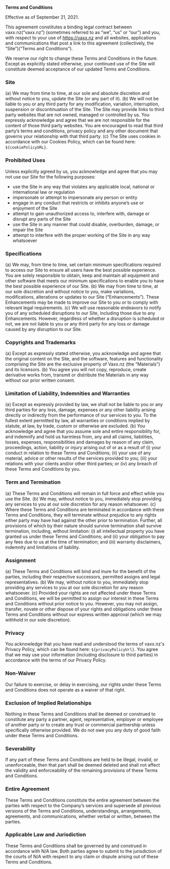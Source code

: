 **Terms and Conditions**

Effective as of September 21, 2021.

This agreement constitutes a binding legal contract between vaxx.nz(“vaxx.nz”) (sometimes referred to as “we”, “us” or “our”) and you, with respect to your use of https://vaxx.nz and all websites, applications and communications that post a link to this agreement (collectively, the “Site”)(“Terms and Conditions”).

We reserve our right to change these Terms and Conditions in the future. Except as explicitly stated otherwise, your continued use of the Site will constitute deemed acceptance of our updated Terms and Conditions.

### Site
(a) We may from time to time, at our sole and absolute discretion and without notice to you, update the Site (or any part of it).
(b) We will not be liable to you or any third party for any modification, variation, interruption, suspension or discontinuation of the Site.  The Site may provide links to third party websites that are not owned, managed or controlled by us. You expressly acknowledge and agree that we are not responsible for the content of those third party websites. You are encouraged to read that third party’s terms and conditions, privacy policy and any other document that governs your relationship with that third party.
(c) The Site uses cookies in accordance with our Cookies Policy, which can be found here: `${cookiePolicyURL}`.

### Prohibited Uses
Unless explicitly agreed by us, you acknowledge and agree that you may not use our Site for the following purposes:
 - use the Site in any way that violates any applicable local, national or international law or regulation
 - impersonate or attempt to impersonate any person or entity
 - engage in any conduct that restricts or inhibits anyone’s use or enjoyment of the Site
 - attempt to gain unauthorized access to, interfere with, damage or disrupt any parts of the Site
 - use the Site in any manner that could disable, overburden, damage, or impair the Site
 - attempt to interfere with the proper working of the Site in any way whatsoever


### Specifications
(a) We may, from time to time, set certain minimum specifications required to access our Site to ensure all users have the best possible experience. You are solely responsible to obtain, keep and maintain all equipment and other software that meets our minimum specifications to enable you to have the best possible experience of our Site.
(b) We may from time to time, at our sole discretion and without notice to you, make variations, modifications, alterations or updates to our Site (“Enhancements”). These Enhancements may be made to improve our Site to you or to comply with relevant legal requirements.
(c) We will use reasonable endeavors to notify you of any scheduled disruptions to our Site, including those due to any Enhancements. However, regardless of whether a disruption is scheduled or not, we are not liable to you or any third party for any loss or damage caused by any disruption to our Site.

### Copyrights and Trademarks
(a) Except as expressly stated otherwise, you acknowledge and agree that the original content on the Site, and the software, features and functionality comprising the Site are the exclusive property of Vaxx.nz (the “Materials”) and its licensors.
(b) You agree you will not copy, reproduce, create derivative works from, transmit or distribute the Materials in any way without our prior written consent.

### Limitation of Liability, Indemnities and Warranties
(a) Except as expressly provided by law, we shall not be liable to you or any third parties for any loss, damage, expenses or any other liability arising directly or indirectly from the performance of our services to you.  To the fullest extent permitted by law, all warranties or conditions implied by statute, at law, by trade, custom or otherwise are excluded.
(b) You acknowledge and agree that you assume sole and entire responsibility for, and indemnify and hold us harmless from, any and all claims, liabilities, losses, expenses, responsibilities and damages by reason of any claim, proceedings, action, liability or injury arising out of or as a result of (i) your conduct in relation to these Terms and Conditions; (ii) your use of any material, advice or other results of the services provided to you; (iii) your relations with your clients and/or other third parties; or (iv) any breach of these Terms and Conditions by you.

### Term and Termination
(a) These Terms and Conditions will remain in full force and effect while you use the Site.
(b) We may, without notice to you, immediately stop providing any services to you at our sole discretion for any reason whatsoever.
(c) Where these Terms and Conditions are terminated in accordance with these Terms and Conditions, they will terminate without prejudice to any rights either party may have had against the other prior to termination. Further, all provisions of which by their nature should survive termination shall survive termination, including, without limitation: (i) all intellectual property you have granted us under these Terms and Conditions; and (ii) your obligation to pay any fees due to us at the time of termination; and (iii) warranty disclaimers, indemnity and limitations of liability.

### Assignment
(a) These Terms and Conditions will bind and inure for the benefit of the parties, including their respective successors, permitted assigns and legal representatives.
(b) We may, without notice to you, immediately stop providing any services to you at our sole discretion for any reason whatsoever.
(c) Provided your rights are not affected under these Terms and Conditions, we will be permitted to assign our interest in these Terms and Conditions without prior notice to you. However, you may not assign, transfer, novate or other dispose of your rights and obligations under these Terms and Conditions without our express written approval (which we may withhold in our sole discretion).

### Privacy
You acknowledge that you have read and understood the terms of vaxx.nz's Privacy Policy, which can be found here: `${privacyPolicyUrl}`. You agree that we may use your information (including disclosure to third parties) in accordance with the terms of our Privacy Policy.

### Non-Waiver
Our failure to exercise, or delay in exercising, our rights under these Terms and Conditions does not operate as a waiver of that right.

### Exclusion of Implied Relationships

Nothing in these Terms and Conditions shall be deemed or construed to constitute any party a partner, agent, representative, employer or employee of another party or to create any trust or commercial partnership unless specifically otherwise provided. We do not owe you any duty of good faith under these Terms and Conditions.

### Severability

If any part of these Terms and Conditions are held to be illegal, invalid, or unenforceable, then that part shall be deemed deleted and shall not affect the validity and enforceability of the remaining provisions of these Terms and Conditions.

### Entire Agreement
These Terms and Conditions constitute the entire agreement between the parties with respect to the Company’s services and supersede all previous versions of the Terms and Conditions, understandings, arrangements, agreements, and communications, whether verbal or written, between the parties.

### Applicable Law and Jurisdiction
These Terms and Conditions shall be governed by and construed in accordance with N/A law. Both parties agree to submit to the jurisdiction of the courts of N/A with respect to any claim or dispute arising out of these Terms and Conditions.